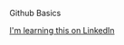 Github Basics

[I'm learning this on LinkedIn](https://www.linkedin.com/learning/github-for-web-designers/welcome?u=69317474)
